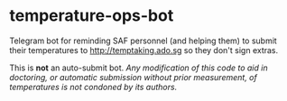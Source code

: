 # temperature-ops-bot

Telegram bot for reminding SAF personnel (and helping them) to submit their temperatures to http://temptaking.ado.sg so they don't sign extras.

This is **not** an auto-submit bot. *Any modification of this code to aid in doctoring, or automatic submission without prior measurement, of temperatures is not condoned by its authors.*
